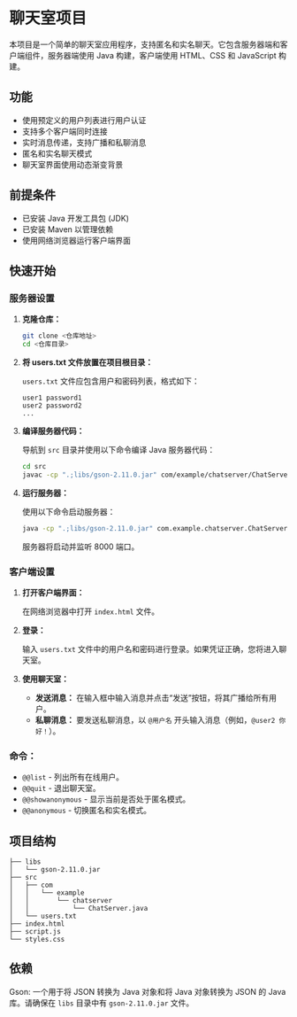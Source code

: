 # 聊天室项目

本项目是一个简单的聊天室应用程序，支持匿名和实名聊天。它包含服务器端和客户端组件，服务器端使用 Java 构建，客户端使用 HTML、CSS 和 JavaScript 构建。

## 功能

- 使用预定义的用户列表进行用户认证
- 支持多个客户端同时连接
- 实时消息传递，支持广播和私聊消息
- 匿名和实名聊天模式
- 聊天室界面使用动态渐变背景

## 前提条件

- 已安装 Java 开发工具包 (JDK)
- 已安装 Maven 以管理依赖
- 使用网络浏览器运行客户端界面

## 快速开始

### 服务器设置

1. **克隆仓库：**

   ```bash
   git clone <仓库地址>
   cd <仓库目录>
   ```

2. **将 users.txt 文件放置在项目根目录：**

   `users.txt` 文件应包含用户和密码列表，格式如下：

   ```plaintext
   user1 password1
   user2 password2
   ...
   ```

3. **编译服务器代码：**

   导航到 `src` 目录并使用以下命令编译 Java 服务器代码：

   ```bash
   cd src
   javac -cp ".;libs/gson-2.11.0.jar" com/example/chatserver/ChatServer.java
   ```

4. **运行服务器：**

   使用以下命令启动服务器：

   ```bash
   java -cp ".;libs/gson-2.11.0.jar" com.example.chatserver.ChatServer
   ```

   服务器将启动并监听 8000 端口。

### 客户端设置

1. **打开客户端界面：**

   在网络浏览器中打开 `index.html` 文件。

2. **登录：**

   输入 `users.txt` 文件中的用户名和密码进行登录。如果凭证正确，您将进入聊天室。

3. **使用聊天室：**

   - **发送消息：** 在输入框中输入消息并点击“发送”按钮，将其广播给所有用户。
   - **私聊消息：** 要发送私聊消息，以 `@用户名` 开头输入消息（例如，`@user2 你好！`）。

### 命令：

- `@@list` - 列出所有在线用户。
- `@@quit` - 退出聊天室。
- `@@showanonymous` - 显示当前是否处于匿名模式。
- `@@anonymous` - 切换匿名和实名模式。

## 项目结构

```
├── libs
│   └── gson-2.11.0.jar
├── src
│   ├── com
│   │   └── example
│   │       └── chatserver
│   │           └── ChatServer.java
│   └── users.txt
├── index.html
├── script.js
└── styles.css
```

## 依赖

Gson: 一个用于将 JSON 转换为 Java 对象和将 Java 对象转换为 JSON 的 Java 库。请确保在 `libs` 目录中有 `gson-2.11.0.jar` 文件。
